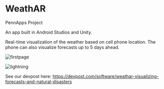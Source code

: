 # WeathAR
PennApps Project

An app built in Android Studios and Unity.

Real-time visualization of the weather based on cell phone location. The phone can also visualize forecasts up to 5 days ahead.

![firstpage](https://user-images.githubusercontent.com/20273088/45464606-6435a680-b6df-11e8-9888-9f5005ad9516.png)


![lightning](https://user-images.githubusercontent.com/20273088/45465093-a06a0680-b6e1-11e8-9b7d-d56f898b2d74.png)




See our devpost here:
https://devpost.com/software/weathar-visualizing-forecasts-and-natural-disasters
